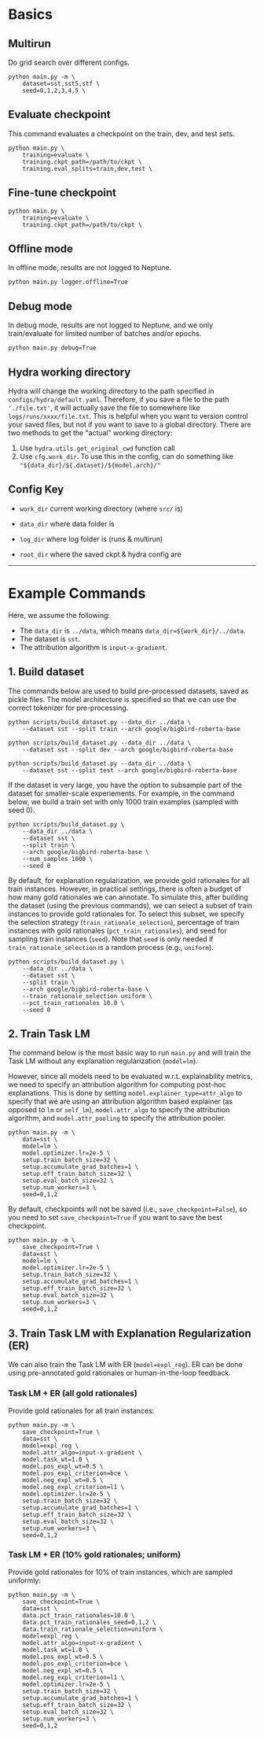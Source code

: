 # Basics

## Multirun
Do grid search over different configs.
```
python main.py -m \
    dataset=sst,sst5,stf \
    seed=0,1,2,3,4,5 \
```

## Evaluate checkpoint
This command evaluates a checkpoint on the train, dev, and test sets.
```
python main.py \
    training=evaluate \
    training.ckpt_path=/path/to/ckpt \
    training.eval_splits=train,dev,test \
```

## Fine-tune checkpoint
```
python main.py \
    training=evaluate \
    training.ckpt_path=/path/to/ckpt \
```

## Offline mode
In offline mode, results are not logged to Neptune.
```
python main.py logger.offline=True
```

## Debug mode
In debug mode, results are not logged to Neptune, and we only train/evaluate for limited number of batches and/or epochs.
```
python main.py debug=True
```

## Hydra working directory

Hydra will change the working directory to the path specified in `configs/hydra/default.yaml`. Therefore, if you save a file to the path `'./file.txt'`, it will actually save the file to somewhere like `logs/runs/xxxx/file.txt`. This is helpful when you want to version control your saved files, but not if you want to save to a global directory. There are two methods to get the "actual" working directory:

1. Use `hydra.utils.get_original_cwd` function call
2. Use `cfg.work_dir`. To use this in the config, can do something like `"${data_dir}/${.dataset}/${model.arch}/"`


## Config Key

- `work_dir` current working directory (where `src/` is)

- `data_dir` where data folder is

- `log_dir` where log folder is (runs & multirun)

- `root_dir` where the saved ckpt & hydra config are


---


# Example Commands

Here, we assume the following: 
- The `data_dir` is `../data`, which means `data_dir=${work_dir}/../data`.
- The dataset is `sst`.
- The attribution algorithm is `input-x-gradient`.

## 1. Build dataset
The commands below are used to build pre-processed datasets, saved as pickle files. The model architecture is specified so that we can use the correct tokenizer for pre-processing.

```
python scripts/build_dataset.py --data_dir ../data \
    --dataset sst --split train --arch google/bigbird-roberta-base 

python scripts/build_dataset.py --data_dir ../data \
    --dataset sst --split dev --arch google/bigbird-roberta-base 

python scripts/build_dataset.py --data_dir ../data \
    --dataset sst --split test --arch google/bigbird-roberta-base 

```

If the dataset is very large, you have the option to subsample part of the dataset for smaller-scale experiements. For example, in the command below, we build a train set with only 1000 train examples (sampled with seed 0).
```
python scripts/build_dataset.py \
    --data_dir ../data \
    --dataset sst \
    --split train \
    --arch google/bigbird-roberta-base \
    --num_samples 1000 \
    --seed 0
```

By default, for explanation regularization, we provide gold rationales for all train instances. However, in practical settings, there is often a budget of how many gold rationales we can annotate. To simulate this, after building the dataset (using the previous commands), we can select a subset of train instances to provide gold rationales for. To select this subset, we specify the selection strategy (`train_rationale_selection`), percentage of train instances with gold rationales (`pct_train_rationales`), and seed for sampling train instances (`seed`). Note that `seed` is only needed if `train_rationale_selection` is a random process (e.g., `uniform`).
```
python scripts/build_dataset.py \
    --data_dir ../data \
    --dataset sst \
    --split train \
    --arch google/bigbird-roberta-base \
    --train_rationale_selection uniform \
    --pct_train_rationales 10.0 \
    --seed 0
```

## 2. Train Task LM

The command below is the most basic way to run `main.py` and will train the Task LM without any explanation regularization (`model=lm`). 

However, since all models need to be evaluated w.r.t. explainability metrics, we need to specify an attribution algorithm for computing post-hoc explanations. This is done by setting `model.explainer_type=attr_algo` to specify that we are using an attribution algorithm based explainer (as opposed to `lm` or `self_lm`), `model.attr_algo` to specify the attribution algorithm, and `model.attr_pooling` to specify the attribution pooler.
```
python main.py -m \
    data=sst \
    model=lm \
    model.optimizer.lr=2e-5 \
    setup.train_batch_size=32 \
    setup.accumulate_grad_batches=1 \
    setup.eff_train_batch_size=32 \
    setup.eval_batch_size=32 \
    setup.num_workers=3 \
    seed=0,1,2
```

By default, checkpoints will not be saved (i.e., `save_checkpoint=False`), so you need to set `save_checkpoint=True` if you want to save the best checkpoint.
```
python main.py -m \
    save_checkpoint=True \
    data=sst \
    model=lm \
    model.optimizer.lr=2e-5 \
    setup.train_batch_size=32 \
    setup.accumulate_grad_batches=1 \
    setup.eff_train_batch_size=32 \
    setup.eval_batch_size=32 \
    setup.num_workers=3 \
    seed=0,1,2
```

## 3. Train Task LM with Explanation Regularization (ER)
We can also train the Task LM with ER (`model=expl_reg`). ER can be done using pre-annotated gold rationales or human-in-the-loop feedback.

### **Task LM + ER (all gold rationales)**
Provide gold rationales for all train instances:
```
python main.py -m \
    save_checkpoint=True \
    data=sst \
    model=expl_reg \
    model.attr_algo=input-x-gradient \
    model.task_wt=1.0 \
    model.pos_expl_wt=0.5 \
    model.pos_expl_criterion=bce \
    model.neg_expl_wt=0.5 \
    model.neg_expl_criterion=l1 \
    model.optimizer.lr=2e-5 \
    setup.train_batch_size=32 \
    setup.accumulate_grad_batches=1 \
    setup.eff_train_batch_size=32 \
    setup.eval_batch_size=32 \
    setup.num_workers=3 \
    seed=0,1,2
```

### **Task LM + ER (10% gold rationales; uniform)**
Provide gold rationales for 10% of train instances, which are sampled uniformly:
```
python main.py -m \
    save_checkpoint=True \
    data=sst \
    data.pct_train_rationales=10.0 \
    data.pct_train_rationales_seed=0,1,2 \
    data.train_rationale_selection=uniform \
    model=expl_reg \
    model.attr_algo=input-x-gradient \
    model.task_wt=1.0 \
    model.pos_expl_wt=0.5 \
    model.pos_expl_criterion=bce \
    model.neg_expl_wt=0.5 \
    model.neg_expl_criterion=l1 \
    model.optimizer.lr=2e-5 \
    setup.train_batch_size=32 \
    setup.accumulate_grad_batches=1 \
    setup.eff_train_batch_size=32 \
    setup.eval_batch_size=32 \
    setup.num_workers=3 \
    seed=0,1,2
```
